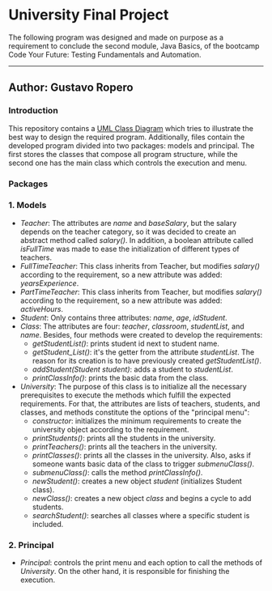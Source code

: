 # University Final Project

The following program was designed and made on purpose as a requirement to conclude the second module, Java Basics, of the bootcamp Code Your Future: Testing Fundamentals and Automation.

---

## Author: Gustavo Ropero

### Introduction

This repository contains a [UML Class Diagram](/University%20Final%20Project.pdf) which tries to illustrate the best way to design the required program. Additionally, files contain the developed program divided into two packages: models and principal. The first stores the classes that compose all program structure, while the second one has the main class which controls the execution and menu.

### Packages

### 1. Models

- *Teacher*: The attributes are _name_ and _baseSalary_, but the salary depends on the teacher category, so it was decided to create an abstract method called _salary()_. In addition, a boolean attribute called _isFullTime_ was made to ease the initialization of different types of teachers.
- *FullTimeTeacher*: This class inherits from Teacher, but modifies _salary()_ according to the requirement, so a new attribute was added: _yearsExperience_.
- *PartTimeTeacher*: This class inherits from Teacher, but modifies _salary()_ according to the requirement, so a new attribute was added: _activeHours_.
- *Student*: Only contains three attributes: _name_, _age_, _idStudent_.
- *Class*: The attributes are four: _teacher_, _classroom_, _studentList_, and _name_. Besides, four methods were created to develop the requirements:
  - _getStudentList()_: prints student id next to student name.
  - _getStudent_List()_: it's the getter from the attribute _studentList_. The reason for its creation is to have previously created _getStudentList()_.
  - _addStudent(Student student)_: adds a student to _studentList_.
  - _printClassInfo()_: prints the basic data from the class.
- *University*: The purpose of this class is to initialize all the necessary prerequisites to execute the methods which fulfill the expected requirements. For that, the attributes are lists of teachers, students, and classes, and methods constitute the options of the "principal menu":
  - _constructor_: initializes the minimum requirements to create the university object according to the requirement.
  - _printStudents()_: prints all the students in the university.
  - _printTeachers()_: prints all the teachers in the university.
  - _printClasses()_: prints all the classes in the university. Also, asks if someone wants basic data of the class to trigger _submenuClass()_.
  - _submenuClass()_: calls the method _printClassInfo()_.
  - _newStudent()_: creates a new object _student_ (initializes Student class).
  - _newClass()_: creates a new object _class_ and begins a cycle to add students.
  - _searchStudent()_: searches all classes where a specific student is included.

### 2. Principal

- *Principal*: controls the print menu and each option to call the methods of _University_. On the other hand, it is responsible for finishing the execution.

